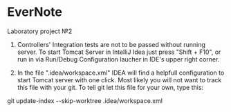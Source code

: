 # EverNote

Laboratory project №2



1. Controllers' Integration tests are not to be passed without running server. To start Tomcat Server in IntelliJ Idea just press "Shift + F10", or run in via Run/Debug Configuration laucher in IDE's upper right corner.

2. In the file ".idea/workspace.xml" IDEA will find a helpfull configuration to start Tomcat server with one click. Most likely you will not want to track this file with your git. To tell git let this file for your own, type this: 

git update-index --skip-worktree .idea/workspace.xml
